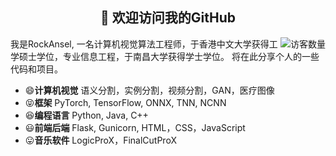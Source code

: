 <h2 align="center">👋 欢迎访问我的GitHub</h2>
<p align="center">
</p>

<img align='right' src="https://profile-counter.glitch.me/rockansel/count.svg" alt="访客数量"/>

我是RockAnsel, 一名计算机视觉算法工程师，于香港中文大学获得工学硕士学位，专业信息工程，于南昌大学获得学士学位。
将在此分享个人的一些代码和项目。


- 😄**计算机视觉** 语义分割，实例分割，视频分割，GAN，医疗图像 
- 😝**框架** PyTorch, TensorFlow, ONNX, TNN, NCNN 
- 😆**编程语言** Python, Java, C++
- 😃**前端后端** Flask, Gunicorn, HTML，CSS，JavaScript
- 😛**音乐软件** LogicProX，FinalCutProX  

<!--
**RockAnsel/RockAnsel** is a ✨ _special_ ✨ repository because its `README.md` (this file) appears on your GitHub profile.

Here are some ideas to get you started:

- 🔭 I’m currently working on ...
- 🌱 I’m currently learning ...
- 👯 I’m looking to collaborate on ...
- 🤔 I’m looking for help with ...
- 💬 Ask me about ...
- 📫 How to reach me: ...
- 😄 Pronouns: ...
- ⚡ Fun fact: ...
-->
